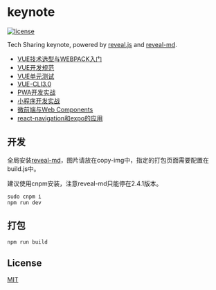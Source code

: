 # keynote

<a href="https://github.com/brandonxiang/keynote/blob/master/LICENSE">
  <img src="https://img.shields.io/github/license/brandonxiang/keynote" alt="license">
</a>

Tech Sharing keynote, powered by [reveal.js](https://github.com/hakimel/reveal.js) and [reveal-md](https://github.com/webpro/reveal-md).

- [VUE技术选型与WEBPACK入门](https://brandonxiang.github.io/keynote/web/vue-startup.html#/)
- [VUE开发规范](https://brandonxiang.github.io/keynote/web/vue-specification.html#/)
- [VUE单元测试](https://brandonxiang.github.io/keynote/web/vue-test.html#/)
- [VUE-CLI3.0](https://brandonxiang.github.io/keynote/web/vue-cli.html#/)
- [PWA开发实战](https://brandonxiang.github.io/keynote/web/pwa.html#/)
- [小程序开发实战](https://brandonxiang.github.io/keynote/web/weapp.html#/)
- [微前端与Web Components](https://brandonxiang.github.io/keynote/web/microfrontend.html#/)
- [react-navigation和expo的应用](https://brandonxiang.github.io/keynote/web/expo/)

## 开发

全局安装[reveal-md](https://github.com/webpro/reveal-md)，图片请放在copy-img中，指定的打包页面需要配置在build.js中。

建议使用cnpm安装，注意reveal-md只能停在2.4.1版本。

```shell
sudo cnpm i
npm run dev
```

## 打包

```
npm run build
```

## License

[MIT](./LICENSE)

